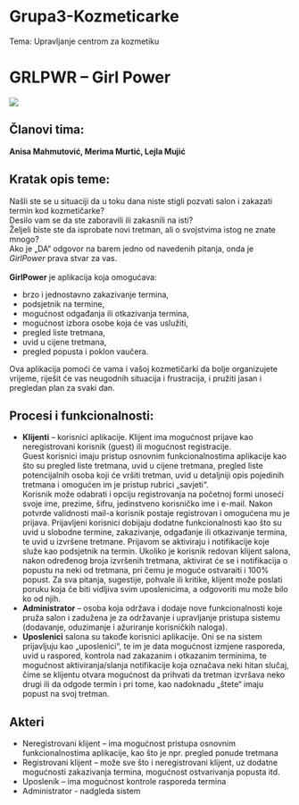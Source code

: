 # Grupa3-Kozmeticarke
Tema: Upravljanje centrom za kozmetiku

# GRLPWR – Girl Power
![](https://i.ebayimg.com/images/g/NBQAAOSwAYlcrJOz/s-l1600.jpg)

## Članovi tima: 
**Anisa Mahmutović, Merima Murtić, Lejla Mujić**

## Kratak opis teme: 
Našli ste se u situaciji da u toku dana niste stigli pozvati salon i zakazati termin kod kozmetičarke? <br />
Desilo vam se da ste zaboravili ili zakasnili na isti? <br />
Željeli biste ste da isprobate novi tretman, ali o svojstvima istog ne znate mnogo? <br />
Ako je „DA“ odgovor na barem jedno od navedenih pitanja, onda je _GirlPower_ prava stvar za vas.<br />
<br />
**GirlPower** je aplikacija koja omogućava:<br />
*	brzo i jednostavno zakazivanje termina,<br />
*	podsjetnik na termine,<br />
*	mogućnost odgađanja ili otkazivanja termina, <br />
*	mogućnost izbora osobe koja će vas uslužiti,<br />
*	pregled liste tretmana, <br />
* uvid u cijene tretmana,<br />
* pregled popusta i poklon vaučera.<br />

Ova aplikacija pomoći će vama i vašoj kozmetičarki da bolje organizujete vrijeme, riješit će vas neugodnih situacija i frustracija, i pružiti jasan i pregledan plan za svaki dan. 

## Procesi i funkcionalnosti:

*	**Klijenti** – korisnici aplikacije. Klijent ima mogućnost prijave kao neregistrovani korisnik (guest) ili mogućnost registracije.<br />Guest korisnici imaju pristup osnovnim funkcionalnostima aplikacije kao što su pregled liste tretmana, uvid u cijene tretmana, pregled liste potencijalnih osoba koji će vršiti tretman, uvid u detaljniji opis pojedinih tretmana i omogućen im je pristup rubrici „savjeti“.<br /> Korisnik može odabrati i opciju registrovanja na početnoj formi unoseći svoje ime, prezime, šifru, jedinstveno korisničko ime i e-mail. Nakon potvrde validnosti mail-a korisnik postaje registrovan i omogućena mu je prijava. Prijavljeni korisnici dobijaju dodatne funkcionalnosti kao što su uvid u slobodne termine, zakazivanje, odgađanje ili otkazivanje termina, te uvid u izvršene tretmane. Prijavom se aktiviraju i notifikacije koje služe kao podsjetnik na termin. Ukoliko je korisnik redovan klijent salona, nakon određenog broja izvršenih tretmana, aktivirat će se i notifikacija o popustu na neki od tretmana, pri čemu je moguće ostvaraiti i 100% popust. Za sva pitanja, sugestije, pohvale ili kritike, klijent može poslati poruku koja će biti vidljiva svim uposlenicima, a odgovoriti mu može bilo ko od njih.<br />
*	**Administrator** – osoba koja održava i dodaje nove funkcionalnosti koje pruža salon i zadužena je za održavanje i upravljanje pristupa sistemu (dodavanje, oduzimanje i ažuriranje korisničkih naloga).<br />
*	**Uposlenici** salona su takođe korisnici aplikacije. Oni se na sistem prijavljuju kao „uposlenici“, te im je data mogućnost izmjene rasporeda, uvid u raspored, kontrola nad zakazanim i otkazanim terminima, te mogućnost aktiviranja/slanja notifikacije koja označava neki hitan slučaj, čime se klijentu otvara mogućnost da prihvati da tretman izvršava neko drugi ili da odgode termin i pri tome, kao nadoknadu „štete“ imaju popust na svoj tretman.

## Akteri

* Neregistrovani klijent – ima mogućnost pristupa osnovnim funkcionalnostima aplikacije, kao što je npr. pregled ponude tretmana 
* Registrovani klijent – može sve što i neregistrovani klijent, uz dodatne mogućnosti zakazivanja termina, mogućnost ostvarivanja popusta itd. 
* Uposlenik – ima mogućnost kontrole rasporeda termina
* Administrator - nadgleda sistem

